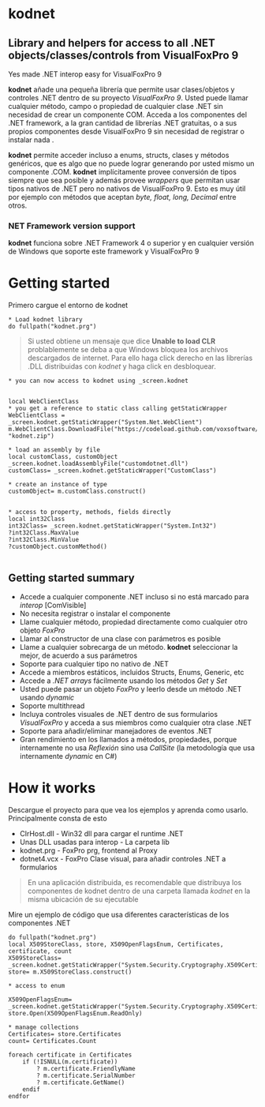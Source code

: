 # kodnet

## Library and helpers for access to all .NET objects/classes/controls from VisualFoxPro 9
Yes made .NET interop easy for VisualFoxPro 9

**kodnet** añade una pequeña librería que permite usar clases/objetos y controles .NET dentro de su proyecto *VisualFoxPro 9*. Usted puede llamar cualquier método, campo o propiedad de cualquier clase .NET sin necesidad de crear un componente COM. Acceda a los componentes del .NET framework, a la gran cantidad de librerías .NET gratuitas, o a sus propios componentes desde VisualFoxPro 9 sin necesidad de registrar o instalar nada .

**kodnet** permite acceder incluso a enums, structs, clases y métodos genéricos, que es algo que no puede lograr generando por usted mismo un componente .COM. 
**kodnet** implícitamente provee conversión de tipos siempre que sea posible y además provee *wrappers* que permitan usar tipos nativos de .NET pero no nativos de VisualFoxPro 9. Esto es muy útil por ejemplo con métodos que aceptan *byte, float, long, Decimal* entre otros.


### NET Framework version support 

**kodnet** funciona sobre .NET Framework 4 o superior y en cualquier versión de Windows que soporte este framework y VisualFoxPro 9


# Getting started 

Primero cargue el entorno de kodnet

```foxpro
* Load kodnet library
do fullpath("kodnet.prg")
```

> Si usted obtiene un mensaje que dice **Unable to load CLR** problablemente se deba a que Windows bloquea los archivos descargados de internet. Para ello haga click derecho en las librerías .DLL distribuidas con *kodnet*  y haga click en desbloquear. 

```foxpro 
* you can now access to kodnet using _screen.kodnet


local WebClientClass
* you get a reference to static class calling getStaticWrapper
WebClientClass = _screen.kodnet.getStaticWrapper("System.Net.WebClient")
m.WebClientClass.DownloadFile("https://codeload.github.com/voxsoftware/kodnet/zip/master", "kodnet.zip")

* load an assembly by file
local customClass, customObject
_screen.kodnet.loadAssemblyFile("customdotnet.dll")
customClass= _screen.kodnet.getStaticWrapper("CustomClass")

* create an instance of type 
customObject= m.customClass.construct()


* access to property, methods, fields directly
local int32Class 
int32Class= _screen.kodnet.getStaticWrapper("System.Int32")
?int32Class.MaxValue
?int32Class.MinValue 
?customObject.customMethod()


```

## Getting started summary


* Accede a cualquier componente .NET incluso si no está marcado para *interop* [ComVisible]
* No necesita registrar o instalar el componente
* Llame cualquier método, propiedad directamente como cualquier otro objeto *FoxPro*
* Llamar al constructor de una clase con parámetros es posible
* Llame a cualquier sobrecarga de un método. **kodnet** seleccionar la mejor, de acuerdo a sus parámetros
* Soporte para cualquier tipo no nativo de .NET
* Accede a miembros estáticos, incluidos Structs, Enums, Generic, etc
* Accede a *.NET arrays* fácilmente usando los métodos *Get* y *Set*
* Usted puede pasar un objeto *FoxPro* y leerlo desde un método .NET usando *dynamic*
* Soporte multithread
* Incluya controles visuales de .NET dentro de sus formularios *VisualFoxPro* y acceda a sus miembros como cualquier otra clase .NET
* Soporte para añadir/eliminar manejadores de eventos .NET
* Gran rendimiento en los llamados a métodos, propiedades, porque internamente no usa *Reflexión* sino usa *CallSite* (la metodología que usa internamente *dynamic* en C#) 




# How it works

Descargue el proyecto para que vea los ejemplos y aprenda como usarlo. Principalmente consta de esto

* ClrHost.dll - Win32 dll para cargar el runtime .NET
* Unas DLL usadas para interop - La carpeta lib
* kodnet.prg - FoxPro prg, frontend al Proxy
* dotnet4.vcx - FoxPro Clase visual, para añadir controles .NET  a formularios

> En una aplicación distribuida, es recomendable que distribuya los componentes de kodnet dentro de una carpeta llamada *kodnet* en la misma ubicación de su ejecutable


Mire un ejemplo de código que usa diferentes características de los componentes .NET


```foxpro 
do fullpath("kodnet.prg")
local X509StoreClass, store, X509OpenFlagsEnum, Certificates, certificate, count
X509StoreClass= _screen.kodnet.getStaticWrapper("System.Security.Cryptography.X509Certificates.X509Store")
store= m.X509StoreClass.construct()

* access to enum

X509OpenFlagsEnum=  _screen.kodnet.getStaticWrapper("System.Security.Cryptography.X509Certificates.OpenFlags")
store.Open(X509OpenFlagsEnum.ReadOnly)

* manage collections  
Certificates= store.Certificates
count= Certificates.Count 

foreach certificate in Certificates
    if (!ISNULL(m.certificate))
        ? m.certificate.FriendlyName
		? m.certificate.SerialNumber
		? m.certificate.GetName()
    endif 
endfor 


```







